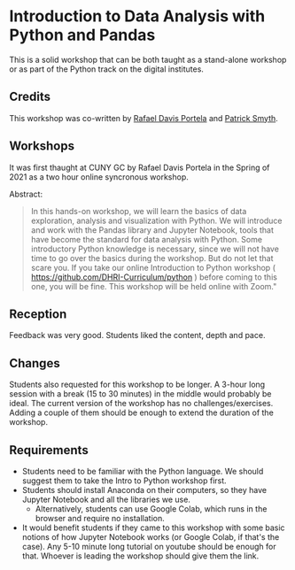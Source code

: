 # Introduction to Data Analysis with Python and Pandas

This is a solid workshop that can be both taught as a stand-alone workshop or as part of the Python track on the digital institutes.

## Credits
This workshop was co-written by [Rafael Davis Portela](https://github.com/rafadavis) and [Patrick Smyth](https://github.com/smythp).

## Workshops
It was first thaught at CUNY GC by Rafael Davis Portela in the Spring of 2021 as a two hour online syncronous workshop.

Abstract: 

> In this hands-on workshop, we will learn the basics of data exploration, analysis and visualization with Python. 
> We will introduce and work with the Pandas library and Jupyter Notebook, tools that have become the standard for data analysis with Python. 
> Some introductory Python knowledge is necessary, since we will not have time to go over the basics during the workshop. But do not let that scare you. 
> If you take our online Introduction to Python workshop ( https://github.com/DHRI-Curriculum/python ) before coming to this one, you will be fine. 
> This workshop will be held online with Zoom."

## Reception
Feedback was very good. Students liked the content, depth and pace.

## Changes 
Students also requested for this workshop to be longer. 
A 3-hour long session with a break (15 to 30 minutes) in the middle would probably be ideal.
The current version of the workshop has no challenges/exercises. 
Adding a couple of them should be enough to extend the duration of the workshop.

## Requirements
- Students need to be familiar with the Python language. We should suggest them to take the Intro to Python workshop first.
- Students should install Anaconda on their computers, so they have Jupyter Notebook and all the libraries we use.
  - Alternatively, students can use Google Colab, which runs in the browser and require no installation. 
- It would benefit students if they came to this workshop with some basic notions of how Jupyter Notebook works (or Google Colab, if that's the case).
Any 5-10 minute long tutorial on youtube should be enough for that. Whoever is leading the workshop should give them the link.
